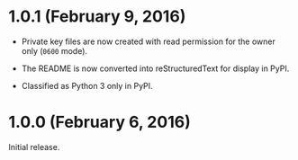 # 1.0.1 (February 9, 2016)

* Private key files are now created with read permission for the owner only (`0600` mode).

* The README is now converted into reStructuredText for display in PyPI.

* Classified as Python 3 only in PyPI.

# 1.0.0 (February 6, 2016)

Initial release.
